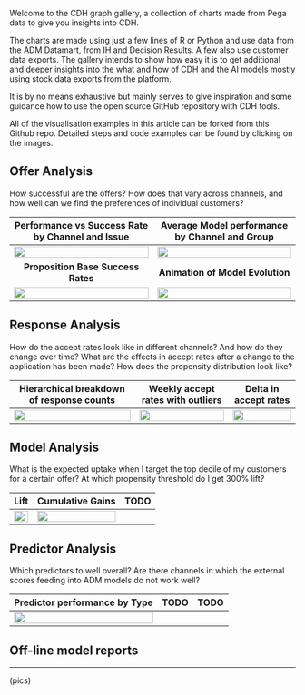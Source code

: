 Welcome to the CDH graph gallery, a collection of charts made from Pega data to give you insights into CDH.

The charts are made using just a few lines of R or Python and use data from the ADM Datamart, from IH and Decision Results. A few also use customer data exports. The gallery intends to show how easy it is to get additional and deeper insights into the what and how of CDH and the AI models mostly using stock data exports from the platform.

It is by no means exhaustive but mainly serves to give inspiration and some guidance how to use the open source GitHub repository with CDH tools.

All of the visualisation examples in this article can be forked from this Github repo. Detailed steps and code examples can be found by clicking on the images.

## Offer Analysis

How successful are the offers? How does that vary across channels, and how well can we find the preferences of individual customers?

| Performance vs Success Rate by Channel and Issue | Average Model performance by Channel and Group |
| :---: | :---: |
| [<img src="/pegasystems/cdh-datascientist-tools/blob/master/images/bubblechart_on_channel_issue.png" width="100%">](CDH-Model-analysis-from-ADM-Datamart) | <img src="/pegasystems/cdh-datascientist-tools/blob/master/images/average_model_performance_by_channel_group.png" width="100%"> |
| **Proposition Base Success Rates** | **Animation of Model Evolution** |
| <img src="/pegasystems/cdh-datascientist-tools/blob/master/images/overall_proposition_success_rates.png" width="100%"> | <img src="/pegasystems/cdh-datascientist-tools/blob/master/images/adm_animation.gif" width="100%"> |

## Response Analysis

How do the accept rates look like in different channels? And how do they change over time? What are the effects in accept rates after a change to the application has been made? How does the propensity distribution look like?

| Hierarchical breakdown of response counts | Weekly accept rates with outliers | Delta in accept rates |
| :---: | :---: | :---: |
| <img src="/pegasystems/cdh-datascientist-tools/blob/master/images/IH_responses_hierarchical_breakdown.png" width="100%"> | <img src="/pegasystems/cdh-datascientist-tools/blob/master/images/IH_weekly_accept_rate_with_outliers.png" width="100%"> | <img src="/pegasystems/cdh-datascientist-tools/blob/master/images/IH_share_delta.png" width="100%"> |

## Model Analysis

What is the expected uptake when I target the top decile of my customers for a certain offer? At which propensity threshold do I get 300% lift?

| Lift | Cumulative Gains | TODO |
| :---: | :---: | :---: |
| <img src="/pegasystems/cdh-datascientist-tools/blob/master/images/lift_offline_modelreport.png" width="100%"> |  <img src="/pegasystems/cdh-datascientist-tools/blob/master/images/cum_gains_offline_modelreport.png" width="100%"> |   |


## Predictor Analysis

Which predictors to well overall? Are there channels in which the external scores feeding into ADM models do not work well?

| Predictor performance by Type | TODO | TODO |
| :---: | :---: | :---: |
| <img src="/pegasystems/cdh-datascientist-tools/blob/master/images/aggregate_predictor_performance.png" width="100%"> |   |   |


## Off-line model reports
***

(pics)


